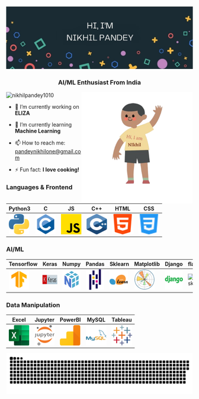 ![Nikhil Pandey's GitHub Banner](assets/svg/profile_/banner.jpg)

<h3 align="center">AI/ML Enthusiast From India</h3>
<img src="assets/svg/profile_/sideImage.png" align="right" width="300px" height="300px"> 
<p align="left"> <img src="https://komarev.com/ghpvc/?username=nikhilpandey1010&label=Profile%20views&color=0e75b6&style=flat" alt="nikhilpandey1010" /> </p>

- 🔭 I’m currently working on **ELIZA**

- 🌱 I’m currently learning **Machine Learning**

- 📫 How to reach me: [pandeynikhilone@gmail.com](mailto:pandeynikhilone@gmail.com)

- ⚡ Fun fact: **I love cooking!**


<div>

### Languages & Frontend

| Python3 | C | JS | C++ | HTML | CSS |
|----------|----------|----------|-------|-------|------|
| <img src="assets/svg/icons/python.svg" title="Python"  alt="Python" width="55" height="55"/> |  <img src="assets/svg/icons/c.svg" title="C"  alt="C" width="55" height="55"/> |  <img src="assets/svg/icons/js.png" title="JavaScript" alt="JavaScript" width="55" height="55"/> |  <img src="assets/svg/icons/c++.svg" title="Cpp" alt="Cpp" width="55" height="55"/> |  <img src="assets/svg/icons/html-5.png" title="html" alt="html" width="57" height="55"/>| <img src="assets/svg/icons/css.svg" title="html" alt="html" width="57" height="55"/>| 

### AI/ML

| Tensorflow | Keras | Numpy | Pandas | Sklearn | Matplotlib | Django | flask |
|----------|----------|----------|----------|----------|----------|----------|----------|
|  <img src="assets/svg/icons/tensorflow.svg" title="Tensorflow"  alt="Tensorflow" width="55" height="55"/>|  <img src="assets/svg/icons/keras.png" title="Keras"  alt="Keras" width="" height="25"/>|  <img src="assets/svg/icons/numpy.svg" title="Numpy" alt="Numpy" width="55" height="55"/>|  <img src="assets/svg/icons/pandas.svg" title="Pandas" alt="Pandas" width="55" height="55"/>|  <img src="assets/svg/icons/scikit.svg" title="sklearn" alt="sklearn" width="" height="50"/>|  <img src="assets/svg/icons/matplotlib.svg" title="mpl" alt="mpl" width="55" height="55"/>| <img src="assets/svg/icons/django.png" title="Django" alt="Django" width="55" height="55"/>|<img src="https://nordicapis.com/wp-content/uploads/How-to-Create-an-API-Using-The-Flask-Framework.png" title="flask" alt="flask" width="65"/>

### Data Manipulation

| Excel | Jupyter | PowerBI | MySQL | Tableau |
|----------|----------|----------|----------|----------|
|<img src="assets/svg/icons/excel.svg" title="Excel" alt="Excel" width="55" height="55"/>|<img src="assets/svg/icons/jupyter.svg" title="Jupyter" alt="Jupyter" width="55" height="55"/>|<img src="assets/svg/icons/PowerBI.svg" title="PowerBI" alt="PowerBI" width="55" height="55"/>|<img src="assets/svg/icons/mysql.svg" title="MySQL" alt="MySQL" width="55" height="55"/>|<img src="assets/svg/icons/tableau.svg" title="Tableau" alt="Tableau" width="55" height="55"/>|

<!-- ### Environments, Testing, Other

| nodejs | Git | Docker | Pytest | Swagger | Postman | Virtual Box| HardHat |
|----------|----------|----------|----------|----------|----------|----------|----------|
|<img src="" title="nodejs" alt="NodeJS" width="55" height="55"/>|<img src="" title="Git" alt="Git" width="55" height="55"/>|<img src="" title="Docker" alt="Docker" width="55" height="55"/>|<img src="" title="pytest" alt="pytest" width="55" height="55"/>|  <img src="" title="Swagger" alt="Swagger" width="55" height="55"/>|  <img src="" title="Postman" alt="Postman" width="55" height="55"/>|<img src="" title="Postman" alt="Postman" width="80" height="55"/>| <img src="" title="Swagger" alt="Swagger" width="55" height="55"/>|

### OS: ❤️ (linux one love)

| Linux | Ubuntu | Kali |
|----------|----------|----------|
| <img src="" title="Linux" alt="Linux" width="55" height="55"/> | <img src="" title="Ubuntu" alt="Ubuntu" width="55" height="55"/> | <img src="" title="Linux" alt="Linux" width="55" height="55"/> | -->
<p align="center">
 <img width="1000" src="assets/svg/profile_/github-snake.svg" alt="snake">
</p>